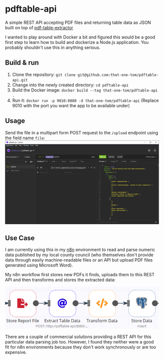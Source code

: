 # pdftable-api
A simple REST API accepting PDF files and returning table data as JSON built on top of [pdf-table-extractor](https://www.npmjs.com/package/pdf-table-extractor)

I wanted to play around with Docker a bit and figured this would be a good first step to learn how to build and dockerize a Node.js application. You probably shouldn't use this in anything serious.

## Build & run
1. Clone the repository: `git clone git@github.com:that-one-tom/pdftable-api.git`
2. Change into the newly created directory: `cd pdftable-api`
3. Build the Docker image: `docker build --tag that-one-tom/pdftable-api .`
4. Run it: `docker run -p 9010:8080 -d that-one-tom/pdftable-api` (Replace 9010 with the port you want the app to be available under)

## Usage
Send the file in a multipart form POST request to the `/upload` endpoint using the field name `file`:
![Insomnia Screenshot](/img/screenshot.png)

## Use Case
I am currently using this in my [n8n](https://n8n.io/) environment to read and parse numeric data published by my local county council (who themselves don't provide data through easily machine-readable files or an API but upload PDF files generated using Microsoft Word).

My n8n workflow first stores new PDFs it finds, uploads them to this REST API and then transforms and stores the extracted data:

![n8n Screenshot](/img/n8n.png)

There are a couple of commercial solutions providing a REST API for this particular data parsing job too. However, I found they neither were a good fit for n8n environments because they don't work synchronously or are too expensive.
